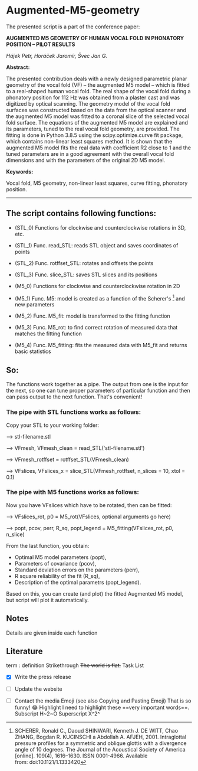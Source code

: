 # Augmented-M5-geometry

The presented script is a part of the conference paper:

**AUGMENTED M5 GEOMETRY OF HUMAN VOCAL FOLD IN PHONATORY POSITION – PILOT RESULTS**

*Hájek Petr, Horáček Jaromír, Švec Jan G.*

**Abstract:** 

The presented contribution deals with a newly designed parametric planar geometry of the vocal fold (VF)
– the augmented M5 model – which is fitted to a real-shaped human vocal fold. The real shape of the vocal fold
during a phonatory position for 112 Hz was obtained from a plaster cast and was digitized by optical scanning.
The geometry model of the vocal fold surfaces was constructed based on the data from the optical scanner and
the augmented M5 model was fitted to a coronal slice of the selected vocal fold surface. The equations of
the augmented M5 model are explained and its parameters, tuned to the real vocal fold geometry, are provided.
The fitting is done in Python 3.8.5 using the scipy.optimize.curve fit package, which contains non-linear least squares method. 
It is shown that the augmented M5 model fits the real data with coefficient R2
close to 1 and the tuned parameters are in a good agreement with the overall vocal fold dimensions and with
the parameters of the original 2D M5 model.

**Keywords:** 

Vocal fold, M5 geometry, non-linear least squares, curve fitting, phonatory position.

---

## The script contains following functions:
- (STL_0) Functions for clockwise and counterclockwise rotations in 3D, etc.
- (STL_1) Func. read_STL: reads STL object and saves coordinates of points
- (STL_2) Func. rotffset_STL: rotates and offsets the points
- (STL_3) Func. slice_STL: saves STL slices and its positions

- (M5_0) Functions for clockwise and counterclockwise rotation in 2D
- (M5_1) Func. M5: model is created as a function of the Scherer's [^1] and new parameters 
- (M5_2) Func. M5_fit: model is transformed to the fitting function 
- (M5_3) Func. M5_rot: to find correct rotation of measured data that matches the fitting function
- (M5_4) Func. M5_fitting: fits the measured data with M5_fit and returns basic statistics

## So: 
The functions work together as a pipe. The output from one is the input 
for the next, so one can tune proper parameters of particular function
and then can pass output to the next function. That's convenient!

### The pipe with STL functions works as follows: 
Copy your STL to your working folder: 

--> stl-filename.stl 

--> VFmesh, VFmesh_clean = read_STL('stl-filename.stl') 

--> VFmesh_rotffset = rotffset_STL(VFmesh_clean) 

--> VFslices, VFslices_x = slice_STL(VFmesh_rotffset, n_slices = 10, xtol = 0.1)

### The pipe with M5 functions works as follows:
Now you have VFslices which have to be rotated, then can be fitted: 

--> VFslices_rot, p0 = M5_rot(VFslices, optional arguments go here) 

--> popt, pcov, perr, R_sq, popt_legend = M5_fitting(VFslices_rot, p0, n_slice)

From the last function, you obtain: 
- Optimal M5 model parameters (popt), 
- Parameters of covariance (pcov),
- Standard deviation errors on the parameters (perr),
- R square reliability of the fit (R_sq),
- Description of the optimal parametrs (popt_legend).
    
Based on this, you can create (and plot) the fitted Augmented M5 model, but
script will plot it automatically.

## Notes
Details are given inside each function

## Literature
[^1]: SCHERER, Ronald C., Daoud SHINWARI, Kenneth J. DE WITT, Chao ZHANG, Bogdan R. KUCINSCHI a Abdollah A. AFJEH, 2001. Intraglottal pressure profiles for a symmetric and oblique glottis with a divergence angle of 10 degrees. The Journal of the Acoustical Society of America [online]. 109(4), 1616–1630. ISSN 0001-4966. Available from: doi:10.1121/1.1333420




term
: definition
Strikethrough
~~The world is flat.~~
Task List
- [x] Write the press release
- [ ] Update the website
- [ ] Contact the media
Emoji
(see also Copying and Pasting Emoji)
That is so funny! :joy:
Highlight
I need to highlight these ==very important words==.
Subscript
H~2~O
Superscript
X^2^


